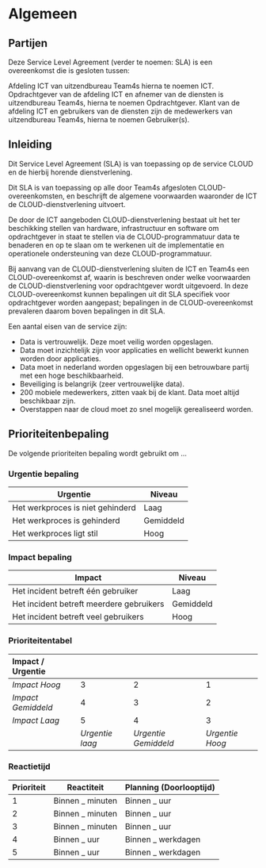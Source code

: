 # Algemeen


## Partijen

Deze Service Level Agreement (verder te noemen: SLA) is een overeenkomst die is gesloten tussen:

Afdeling ICT van uitzendbureau Team4s hierna te noemen ICT.
Opdrachtgever van de afdeling ICT en afnemer van de diensten is uitzendbureau Team4s, hierna te noemen Opdrachtgever.
Klant van de afdeling ICT en gebruikers van de diensten zijn de medewerkers van uitzendbureau Team4s, hierna te noemen Gebruiker(s).


## Inleiding

Dit Service Level Agreement (SLA) is van toepassing op de service CLOUD en de hierbij horende dienstverlening.

Dit SLA is van toepassing op alle door Team4s afgesloten CLOUD-overeenkomsten, en beschrijft de algemene voorwaarden waaronder de ICT de CLOUD-dienstverlening uitvoert.

De door de ICT aangeboden CLOUD-dienstverlening bestaat uit het ter beschikking stellen van hardware, infrastructuur en software om opdrachtgever in staat te stellen via de CLOUD-programmatuur data te benaderen en op te slaan om te werkenen uit de implementatie en operationele ondersteuning van deze CLOUD-programmatuur.

Bij aanvang van de CLOUD-dienstverlening sluiten de ICT en Team4s een CLOUD-overeenkomst af, waarin is beschreven onder welke voorwaarden de CLOUD-dienstverlening voor opdrachtgever wordt uitgevoerd. In deze CLOUD-overeenkomst kunnen bepalingen uit dit SLA specifiek voor opdrachtgever worden aangepast; bepalingen in de CLOUD-overeenkomst prevaleren daarom boven bepalingen in dit SLA.

Een aantal eisen van de service zijn:
* Data is vertrouwelijk. Deze moet veilig worden opgeslagen.
* Data moet inzichtelijk zijn voor applicaties en wellicht bewerkt kunnen worden door applicaties.
* Data moet in nederland worden opgeslagen bij een betrouwbare partij met een hoge beschikbaarheid.
* Beveiliging is belangrijk (zeer vertrouwelijke data).
* 200 mobiele medewerkers, zitten vaak bij de klant. Data moet altijd beschikbaar zijn.
* Overstappen naar de cloud moet zo snel mogelijk gerealiseerd worden.


## Prioriteitenbepaling

De volgende prioriteiten bepaling wordt gebruikt om ...

### Urgentie bepaling
| Urgentie                         | Niveau     |
| -------------------------------- | ---------- |
| Het werkproces is niet gehinderd | Laag       |
| Het werkproces is gehinderd      | Gemiddeld  |
| Het werkproces ligt stil         | Hoog       |

### Impact bepaling
| Impact                                   | Niveau     |
| ---------------------------------------  | ---------- |
| Het incident betreft één gebruiker       | Laag       |
| Het incident betreft meerdere gebruikers | Gemiddeld  |
| Het incident betreft veel gebruikers     | Hoog       |

### Prioriteitentabel
| Impact / Urgentie      |                     |                          |                     |
| :--------------------- | ------------------- | ------------------------ | ------------------- |
| _Impact Hoog_          | 3                   | 2                        | 1                   |
| _Impact Gemiddeld_     | 4                   | 3                        | 2                   |
| _Impact Laag_          | 5                   | 4                        | 3                   |
|                        | _Urgentie laag_     | _Urgentie Gemiddeld_     | _Urgentie Hoog_     |

### Reactietijd
| Prioriteit   | Reactiteit       | Planning (Doorlooptijd)   |
| ------------ | ------------     | ------------------------- |
| 1            | Binnen _ minuten | Binnen _ uur              |
| 2            | Binnen _ minuten | Binnen _ uur              |
| 3            | Binnen _ minuten | Binnen _ uur              |
| 4            | Binnen _ uur     | Binnen _ werkdagen        |
| 5            | Binnen _ uur     | Binnen _ werkdagen        |
